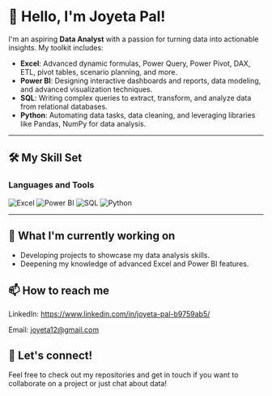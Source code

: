 # 👋 Hello, I'm Joyeta Pal!


I'm an aspiring **Data Analyst** with a passion for turning data into actionable insights. My toolkit includes:

- **Excel**: Advanced dynamic formulas, Power Query, Power Pivot, DAX, ETL, pivot tables, scenario planning, and more.
- **Power BI**: Designing interactive dashboards and reports, data modeling, and advanced visualization techniques.
- **SQL**: Writing complex queries to extract, transform, and analyze data from relational databases.
- **Python**: Automating data tasks, data cleaning, and leveraging libraries like Pandas, NumPy for data analysis.

---

## 🛠️ My Skill Set

### Languages and Tools

![Excel](https://img.shields.io/badge/Excel-217346?style=for-the-badge&logo=microsoft-excel&logoColor=white)
![Power BI](https://img.shields.io/badge/PowerBI-F2C811?style=for-the-badge&logo=power-bi&logoColor=black)
![SQL](https://img.shields.io/badge/SQL-CC2927?style=for-the-badge&logo=microsoft-sql-server&logoColor=white)
![Python](https://img.shields.io/badge/Python-3776AB?style=for-the-badge&logo=python&logoColor=white)

---

## 🌱 What I'm currently working on
- Developing projects to showcase my data analysis skills.
- Deepening my knowledge of advanced Excel and Power BI features.

## 📫 How to reach me

LinkedIn: https://www.linkedin.com/in/joyeta-pal-b9759ab5/

Email: joyeta12@gmail.com

## 🤝 Let's connect!

Feel free to check out my repositories and get in touch if you want to collaborate on a project or just chat about data!

